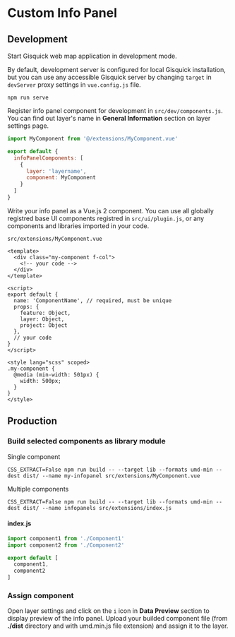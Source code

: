 
# Custom Info Panel

## Development

Start Gisquick web map application in development mode.

By default, development server is configured for local Gisquick installation,
but you can use any accessible Gisquick server by changing `target` in `devServer`
proxy settings in `vue.config.js` file.

```
npm run serve
```

Register info panel component for development in `src/dev/components.js`.
You can find out layer's name in **General Information** section on layer settings page.

```javascript
import MyComponent from '@/extensions/MyComponent.vue'

export default {
  infoPanelComponents: [
    {
      layer: 'layername',
      component: MyComponent
    }
  ]
}
```

Write your info panel as a Vue.js 2 component.
You can use all globally registred base UI components registred in `src/ui/plugin.js`, or any components and libraries imported in your code.

```
src/extensions/MyComponent.vue
```

```vue
<template>
  <div class="my-component f-col">
    <!-- your code -->
  </div>
</template>

<script>
export default {
  name: 'ComponentName', // required, must be unique
  props: {
    feature: Object,
    layer: Object,
    project: Object
  },
  // your code
}
</script>

<style lang="scss" scoped>
.my-component {
  @media (min-width: 501px) {
    width: 500px;
  }
}
</style>
```

## Production

### Build selected components as library module
Single component
```
CSS_EXTRACT=False npm run build -- --target lib --formats umd-min --dest dist/ --name my-infopanel src/extensions/MyComponent.vue
```

Multiple components
```
CSS_EXTRACT=False npm run build -- --target lib --formats umd-min --dest dist/ --name infopanels src/extensions/index.js
```

#### index.js
```javascript
import component1 from './Component1'
import component2 from './Component2'

export default [
  component1,
  component2
]
```

### Assign component

Open layer settings and click on the `i` icon in **Data Preview** section to display preview of the info panel.
Upload your builded component file (from **./dist** directory and with umd.min.js file extension) and assign it to the layer.
